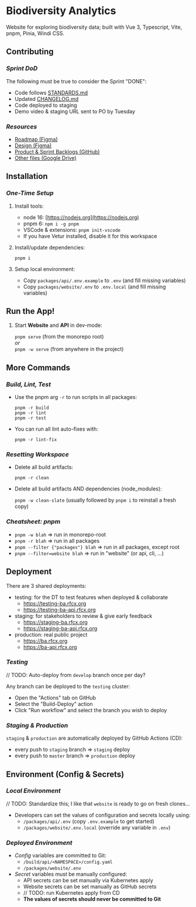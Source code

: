 # Biodiversity Analytics

Website for exploring biodiversity data; built with Vue 3, Typescript, Vite, pnpm, Pinia, Windi CSS.

## Contributing

### _Sprint DoD_

The following must be true to consider the Sprint "DONE":

- Code follows [STANDARDS.md](./STANDARDS.md)
- Updated [CHANGELOG.md](./CHANGELOG.md)
- Code deployed to staging
- Demo video & staging URL sent to PO by Tuesday

### _Resources_

- [Roadmap (Figma)](https://www.figma.com/file/Z4ybxswWvqiTdEsOgI2w7P/Milestone-and-Epic)
- [Design (Figma)](https://www.figma.com/files/team/1022436685454438648/Biodiversity-Team)
- [Product & Sprint Backlogs (GitHub)](https://github.com/orgs/rfcx/projects/4)
- [Other files (Google Drive)](https://drive.google.com/drive/folders/17ZdAoPzetLPqkes4lkGQlKg_uHpkyxxg)

## Installation

### _One-Time Setup_

1. Install tools:

   - node 16: [https://nodejs.org](https://nodejs.org)
   - pnpm 6: `npm i -g pnpm`
   - VSCode & extensions: `pnpm init-vscode`
   - If you have Vetur installed, disable it for this workspace

2. Install/update dependencies:

   `pnpm i`

3. Setup local environment:
   - Copy `packages/api/.env.example` to `.env` (and fill missing variables)
   - Copy `packages/website/.env` to `.env.local` (and fill missing variables)

## Run the App!

1. Start **Website** and **API** in dev-mode:

   `pnpm serve` (from the monorepo root)  
   _or_  
   `pnpm -w serve` (from anywhere in the project)

## More Commands

### _Build, Lint, Test_

- Use the pnpm arg `-r` to run scripts in all packages:

  `pnpm -r build`  
  `pnpm -r lint`  
  `pnpm -r test`

- You can run all lint auto-fixes with:

  `pnpm -r lint-fix`

### _Resetting Workspace_

- Delete all build artifacts:

  `pnpm -r clean`

- Delete all build artifacts AND dependencies (node_modules):

  `pnpm -w clean-slate` (usually followed by `pnpm i` to reinstall a fresh copy)

### _Cheatsheet: pnpm_

- `pnpm -w blah` => run in monorepo-root
- `pnpm -r blah` => run in all packages
- `pnpm --filter {"packages"} blah` => run in all packages, except root
- `pnpm --filter=website blah` => run in "website" (or api, cli, ...)

## Deployment

There are 3 shared deployments:

- testing: for the DT to test features when deployed & collaborate
  - https://testing-ba.rfcx.org
  - https://testing-ba-api.rfcx.org
- staging: for stakeholders to review & give early feedback
  - https://staging-ba.rfcx.org
  - https://staging-ba-api.rfcx.org
- production: real public project
  - https://ba.rfcx.org
  - https://ba-api.rfcx.org

### _Testing_

// TODO: Auto-deploy from `develop` branch once per day?

Any branch can be deployed to the `testing` cluster:

- Open the "Actions" tab on GitHub
- Select the "Build-Deploy" action
- Click "Run workflow" and select the branch you wish to deploy

### _Staging & Production_

`staging` & `production` are automatically deployed by GitHub Actions (CD):

- every push to `staging` branch => `staging` deploy
- every push to `master` branch => `production` deploy

## Environment (Config & Secrets)

### _Local Environment_

// TODO: Standardize this; I like that `website` is ready to go on fresh clones...

- Developers can set the values of configuration and secrets locally using:
  - `/packages/api/.env` (copy `.env.example` to get started)
  - `/packages/website/.env.local` (override any variable in `.env`)

### _Deployed Environment_

- _Config_ variables are committed to Git:
  - `/build/api/<NAMESPACE>/config.yaml`
  - `/packages/website/.env`
- _Secret_ variables must be manually configured:
  - API secrets can be set manually via Kubernetes apply
  - Website secrets can be set manually as GitHub secrets
  - // TODO: run Kubernetes apply from CD
  - **The values of secrets should never be committed to Git**
